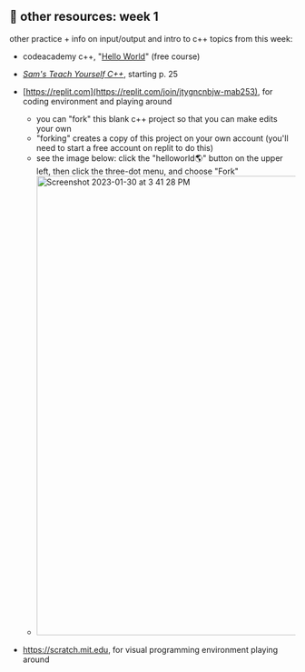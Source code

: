 ## 🤖 other resources: week 1

other practice + info on input/output and intro to c++ topics from this week:
- codeacademy c++, "[Hello World](https://www.codecademy.com/courses/learn-c-plus-plus/lessons/cpp-hello-world/exercises/introduction)" (free course)
- _[Sam's Teach Yourself C++](http://library.uc.edu.kh/userfiles/pdf/20.Sams%20Teach%20Yourself%20C++%20in%2021%20Days.pdf)_, starting p. 25
- [https://replit.com](https://replit.com/join/jtygncnbjw-mab253), for coding environment and playing around
  - you can "fork" this blank c++ project so that you can make edits your own
  - "forking" creates a copy of this project on your own account (you'll need to start a free account on replit to do this)
  - see the image below: click the "helloworld🌎" button on the upper left, then click the three-dot menu, and choose "Fork"
  - <img width="808" alt="Screenshot 2023-01-30 at 3 41 28 PM" src="https://user-images.githubusercontent.com/17707843/215590609-d94a842b-ac3f-4869-bafc-7d0f411eea06.png">

- https://scratch.mit.edu, for visual programming environment playing around
